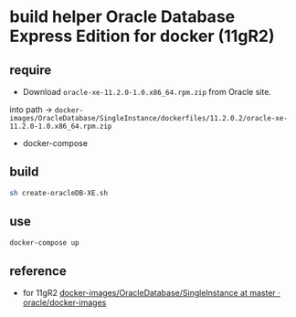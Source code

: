 # build helper Oracle Database Express Edition for docker (11gR2)

## require

- Download `oracle-xe-11.2.0-1.0.x86_64.rpm.zip` from Oracle site.

into path -> `docker-images/OracleDatabase/SingleInstance/dockerfiles/11.2.0.2/oracle-xe-11.2.0-1.0.x86_64.rpm.zip`

- docker-compose

## build

```sh
sh create-oracleDB-XE.sh
```

## use

```sh
docker-compose up
```

## reference

- for 11gR2 [docker\-images/OracleDatabase/SingleInstance at master · oracle/docker\-images](https://github.com/oracle/docker-images/tree/master/OracleDatabase/SingleInstance#running-oracle-database-11gr2-express-edition-in-a-docker-container)
